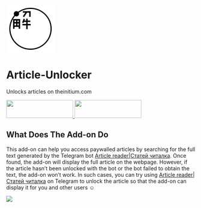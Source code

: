 ![Icon](https://github.com/YS-Wong/Article-Unlocker/blob/main/images/article_unlocker128.png)

# Article-Unlocker

Unlocks articles on theinitium.com

<a href="https://addons.mozilla.org/firefox/addon/article-unlocker/" target="_blank">
    <img src="https://github.com/YS-Wong/Article-Unlocker/blob/main/Badges/Get_Addon_Badge_Firefox.png?raw=true" width="178" height="48">
</a>
<a href="https://www.instructables.com/How-to-Load-Unpacked-Extension-in-Chrome-Easy/" target="_blank">
    <img src="https://github.com/YS-Wong/Article-Unlocker/blob/main/Badges/Get_Addon_Badge_Chrome_Edge.png?raw=true" width="178" height="48">
</a>

## What Does The Add-on Do

This add-on can help you access paywalled articles by searching for the full text generated by the Telegram bot [Article reader|Статей читалка](https://t.me/chotamreaderbot). Once found, the add-on will display the full article on the webpage. However, if the article hasn’t been unlocked with the bot or the bot failed to obtain the text, the add-on won’t work. In such cases, you can try using [Article reader|Статей читалка](https://t.me/chotamreaderbot) on Telegram to unlock the article so that the add-on can display it for you and other users ☺️

<img src="https://addons.mozilla.org/user-media/previews/full/266/266108.png" width="600">
